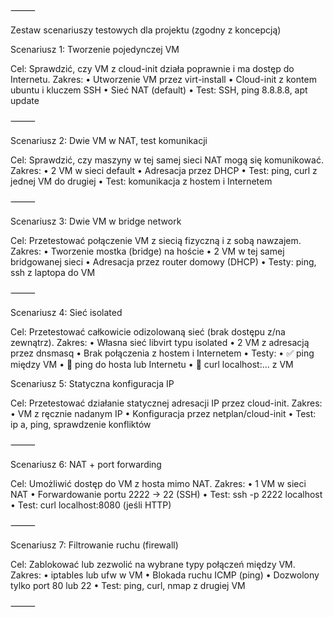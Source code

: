 ⸻

Zestaw scenariuszy testowych dla projektu (zgodny z koncepcją)

Scenariusz 1: Tworzenie pojedynczej VM

Cel: Sprawdzić, czy VM z cloud-init działa poprawnie i ma dostęp do Internetu.
Zakres:
	•	Utworzenie VM przez virt-install
	•	Cloud-init z kontem ubuntu i kluczem SSH
	•	Sieć NAT (default)
	•	Test: SSH, ping 8.8.8.8, apt update

⸻

Scenariusz 2: Dwie VM w NAT, test komunikacji

Cel: Sprawdzić, czy maszyny w tej samej sieci NAT mogą się komunikować.
Zakres:
	•	2 VM w sieci default
	•	Adresacja przez DHCP
	•	Test: ping, curl z jednej VM do drugiej
	•	Test: komunikacja z hostem i Internetem

⸻

Scenariusz 3: Dwie VM w bridge network

Cel: Przetestować połączenie VM z siecią fizyczną i z sobą nawzajem.
Zakres:
	•	Tworzenie mostka (bridge) na hoście
	•	2 VM w tej samej bridgowanej sieci
	•	Adresacja przez router domowy (DHCP)
	•	Testy: ping, ssh z laptopa do VM

⸻

Scenariusz 4: Sieć isolated

Cel: Przetestować całkowicie odizolowaną sieć (brak dostępu z/na zewnątrz).
Zakres:
	•	Własna sieć libvirt typu isolated
	•	2 VM z adresacją przez dnsmasq
	•	Brak połączenia z hostem i Internetem
	•	Testy:
	•	✅ ping między VM
	•	🚫 ping do hosta lub Internetu
	•	🚫 curl localhost:... z VM


Scenariusz 5: Statyczna konfiguracja IP

Cel: Przetestować działanie statycznej adresacji IP przez cloud-init.
Zakres:
	•	VM z ręcznie nadanym IP
	•	Konfiguracja przez netplan/cloud-init
	•	Test: ip a, ping, sprawdzenie konfliktów

⸻

Scenariusz 6: NAT + port forwarding

Cel: Umożliwić dostęp do VM z hosta mimo NAT.
Zakres:
	•	1 VM w sieci NAT
	•	Forwardowanie portu 2222 → 22 (SSH)
	•	Test: ssh -p 2222 localhost
	•	Test: curl localhost:8080 (jeśli HTTP)

⸻

Scenariusz 7: Filtrowanie ruchu (firewall)

Cel: Zablokować lub zezwolić na wybrane typy połączeń między VM.
Zakres:
	•	iptables lub ufw w VM
	•	Blokada ruchu ICMP (ping)
	•	Dozwolony tylko port 80 lub 22
	•	Test: ping, curl, nmap z drugiej VM

⸻